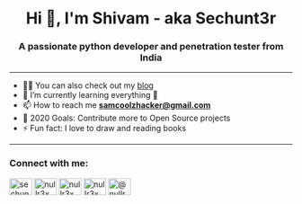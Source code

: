 <h1 align="center">Hi 👋, I'm Shivam - aka <a href="https://sechunt3r.com/" style="text-decoration: none;">Sechunt3r</h1>
  
<h3 align="center">A passionate python developer and penetration tester from India</h3>
<hr>

- 👨‍💻 You can also check out my [blog](https://sechunter.medium.com)
- 🌱 I’m currently learning everything 🤣
- 📫 How to reach me **samcoolzhacker@gmail.com**
- 🥅 2020 Goals: Contribute more to Open Source projects
- ⚡ Fun fact: I love to draw and reading books

<hr>

<h3 align="left">Connect with me:</h3>  
<p align="left">  
<a href="https://twitter.com/sechunt3r" target="blank"><img align="center" src="https://raw.githubusercontent.com/rahuldkjain/github-profile-readme-generator/master/src/images/icons/Social/twitter.svg" alt="sechunt3r" height="30" width="40" /></a>  
<a href="https://linkedin.com/in/sechunt3r" target="blank"><img align="center" src="https://raw.githubusercontent.com/rahuldkjain/github-profile-readme-generator/master/src/images/icons/Social/linked-in-alt.svg" alt="nullr3x" height="30" width="40" /></a>  
<a href="https://fb.com/sechunt3r" target="blank"><img align="center" src="https://raw.githubusercontent.com/rahuldkjain/github-profile-readme-generator/master/src/images/icons/Social/facebook.svg" alt="nullr3x" height="30" width="40" /></a>  
<a href="https://instagram.com/sechunt3r" target="blank"><img align="center" src="https://raw.githubusercontent.com/rahuldkjain/github-profile-readme-generator/master/src/images/icons/Social/instagram.svg" alt="nullr3x" height="30" width="40" /></a>  
<a href="https://medium.com/@sechunter" target="blank"><img align="center" src="https://raw.githubusercontent.com/rahuldkjain/github-profile-readme-generator/master/src/images/icons/Social/medium.svg" alt="@nullr3x" height="30" width="40" /></a>  
</p>

